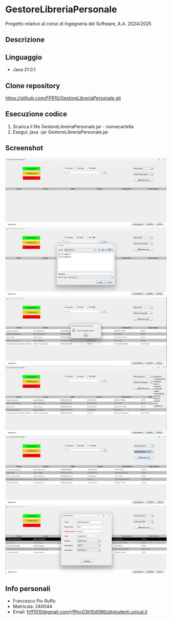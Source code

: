 # GestoreLibreriaPersonale
Progetto relativo al corso di Ingegneria del Software, A.A. 2024/2025

## Descrizione


## Linguaggio
- Java 21.0.1

## Clone repository
https://github.com/FPR10/GestoreLibreriaPersonale.git

## Esecuzione codice

1. Scarica il file GestoreLibreriaPersonale.jar - nomecartella
2. Esegui: java -jar GestoreLibreriaPersonale.jar

## Screenshot
![Schermata vuota](src/images/1.png)
![Ripristino libreria da file](src/images/2.png)
![Corretto ripristino da file](src/images/3.png)
![Filtraggio](src/images/4.png)
![Ordinamento](src/images/5.png)
![Modifica](src/images/6.png)


## Info personali
- Francesco Pio Ruffo
- Matricola: 240044
- Email: frff1010@gmail.com/rfffnc03h10d086z@studenti.unical.it


